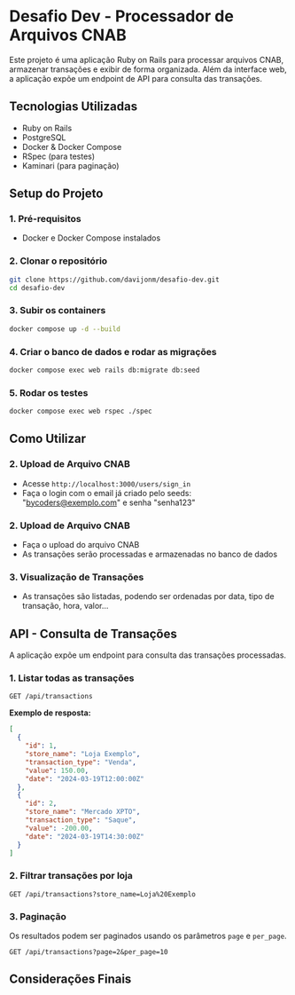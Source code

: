 # Desafio Dev - Processador de Arquivos CNAB

Este projeto é uma aplicação Ruby on Rails para processar arquivos CNAB, armazenar transações e exibir de forma organizada. Além da interface web, a aplicação expõe um endpoint de API para consulta das transações.

## Tecnologias Utilizadas
- Ruby on Rails
- PostgreSQL
- Docker & Docker Compose
- RSpec (para testes)
- Kaminari (para paginação)

## Setup do Projeto

### 1. Pré-requisitos
- Docker e Docker Compose instalados

### 2. Clonar o repositório
```sh
git clone https://github.com/davijonm/desafio-dev.git
cd desafio-dev
```

### 3. Subir os containers
```sh
docker compose up -d --build
```

### 4. Criar o banco de dados e rodar as migrações
```sh
docker compose exec web rails db:migrate db:seed
```

### 5. Rodar os testes
```sh
docker compose exec web rspec ./spec
```

## Como Utilizar

### **2. Upload de Arquivo CNAB**
- Acesse `http://localhost:3000/users/sign_in`
- Faça o login com o email já criado pelo seeds: "bycoders@exemplo.com" e senha "senha123"

### **2. Upload de Arquivo CNAB**
- Faça o upload do arquivo CNAB
- As transações serão processadas e armazenadas no banco de dados

### **3. Visualização de Transações**
- As transações são listadas, podendo ser ordenadas por data, tipo de transação, hora, valor...


## API - Consulta de Transações
A aplicação expõe um endpoint para consulta das transações processadas.

### **1. Listar todas as transações**
```http
GET /api/transactions
```
**Exemplo de resposta:**
```json
[
  {
    "id": 1,
    "store_name": "Loja Exemplo",
    "transaction_type": "Venda",
    "value": 150.00,
    "date": "2024-03-19T12:00:00Z"
  },
  {
    "id": 2,
    "store_name": "Mercado XPTO",
    "transaction_type": "Saque",
    "value": -200.00,
    "date": "2024-03-19T14:30:00Z"
  }
]
```

### **2. Filtrar transações por loja**
```http
GET /api/transactions?store_name=Loja%20Exemplo
```

### **3. Paginação**
Os resultados podem ser paginados usando os parâmetros `page` e `per_page`.
```http
GET /api/transactions?page=2&per_page=10
```

## Considerações Finais


